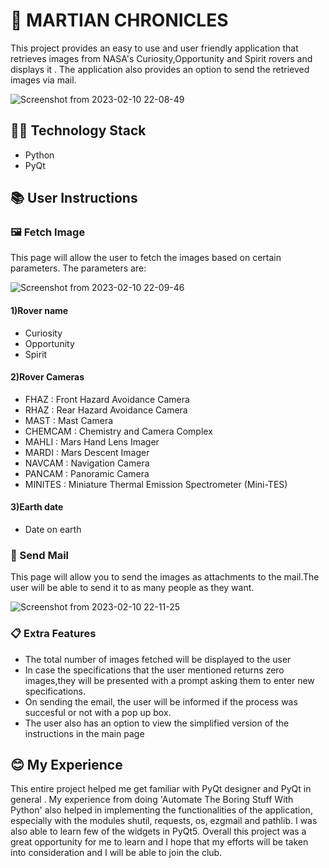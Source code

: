 # 🚀 MARTIAN CHRONICLES

This project provides an easy to use and user friendly application that retrieves images from NASA's Curiosity,Opportunity and Spirit rovers and displays it . The application also provides an option to send the retrieved images via mail.

![Screenshot from 2023-02-10 22-08-49](https://user-images.githubusercontent.com/116485510/218149636-1ce484d6-e3ff-4a8b-9aab-0ae1c6ce1c70.png)



## 👩‍💻 Technology Stack
- Python
- PyQt


## 📚 User Instructions 
### 🖼️ Fetch Image
This page will allow the user to fetch the images based on certain parameters.
The parameters are:

![Screenshot from 2023-02-10 22-09-46](https://user-images.githubusercontent.com/116485510/218149760-a794cb00-6bd7-4e06-949f-04abe6b3f07d.png)


#### 1)Rover name
- Curiosity
- Opportunity
- Spirit

#### 2)Rover Cameras
- FHAZ	 : Front Hazard Avoidance Camera
- RHAZ	 : Rear Hazard Avoidance Camera
- MAST	 : Mast Camera
- CHEMCAM  : Chemistry and Camera Complex
- MAHLI	 : Mars Hand Lens Imager
- MARDI    : Mars Descent Imager
- NAVCAM 	 : Navigation Camera
- PANCAM 	 : Panoramic Camera
- MINITES  : Miniature Thermal Emission Spectrometer (Mini-TES)

#### 3)Earth date
- Date on earth

### 📩 Send Mail
This page will allow you to send the images as attachments to the mail.The user will be able to send it to as many people as they want.

![Screenshot from 2023-02-10 22-11-25](https://user-images.githubusercontent.com/116485510/218149828-280655a6-39af-410e-8ac7-d7f221cb994e.png)


### 📋 Extra Features
- The total number of images fetched will be displayed to the user 
- In case the specifications that the user mentioned returns zero images,they will be presented with a prompt asking them to enter new specifications.
- On sending the email, the user will be informed if the process was succesful or not with a pop up box.
- The user also has an option to view the simplified version of the instructions in the main page



## 😊 My Experience
This entire project helped me get familiar with PyQt designer and PyQt in general . My experience from doing 'Automate The Boring Stuff With Python' also helped in implementing the functionalities of the application, especially with the modules shutil, requests, os, ezgmail and pathlib.
I was also able to learn few of the widgets in PyQt5.
Overall this project was a great opportunity for me to learn and I hope that my efforts will be taken into consideration and I will be able to join the club.



